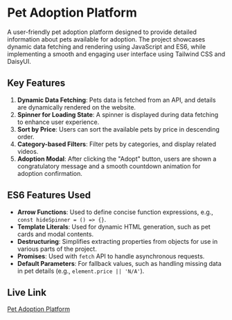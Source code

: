 # Pet Adoption Platform

A user-friendly pet adoption platform designed to provide detailed information about pets available for adoption. The project showcases dynamic data fetching and rendering using JavaScript and ES6, while implementing a smooth and engaging user interface using Tailwind CSS and DaisyUI.

## Key Features
1. **Dynamic Data Fetching**: Pets data is fetched from an API, and details are dynamically rendered on the website.
2. **Spinner for Loading State**: A spinner is displayed during data fetching to enhance user experience.
3. **Sort by Price**: Users can sort the available pets by price in descending order.
4. **Category-based Filters**: Filter pets by categories, and display related videos.
5. **Adoption Modal**: After clicking the "Adopt" button, users are shown a congratulatory message and a smooth countdown animation for adoption confirmation.

## ES6 Features Used
- **Arrow Functions**: Used to define concise function expressions, e.g., `const hideSpinner = () => {}`.
- **Template Literals**: Used for dynamic HTML generation, such as pet cards and modal contents.
- **Destructuring**: Simplifies extracting properties from objects for use in various parts of the project.
- **Promises**: Used with `fetch` API to handle asynchronous requests.
- **Default Parameters**: For fallback values, such as handling missing data in pet details (e.g., `element.price || 'N/A'`).

## Live Link
[Pet Adoption Platform](https://peddyadop.netlify.app/)

